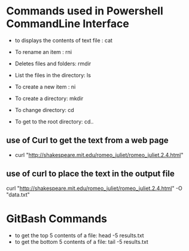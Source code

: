 # Commands used in Powershell CommandLine Interface
	
-  to displays the contents of text file : cat

- To rename an item : rni
- Deletes files and folders: rmdir
- List the files in the directory:  ls
- To create a new item :  ni
- To create a directory:  mkdir
- To change directory:   cd
- To get to the root directory:  cd..


## use of Curl to get the text from a web page
- curl "http://shakespeare.mit.edu/romeo_juliet/romeo_juliet.2.4.html"

## use of curl to place the text in the output file
curl "http://shakespeare.mit.edu/romeo_juliet/romeo_juliet.2.4.html" -O "data.txt"

# GitBash Commands
- to get the top 5 contents of a file: head -5 results.txt
- to get the bottom 5 contents of a file: tail -5 results.txt

